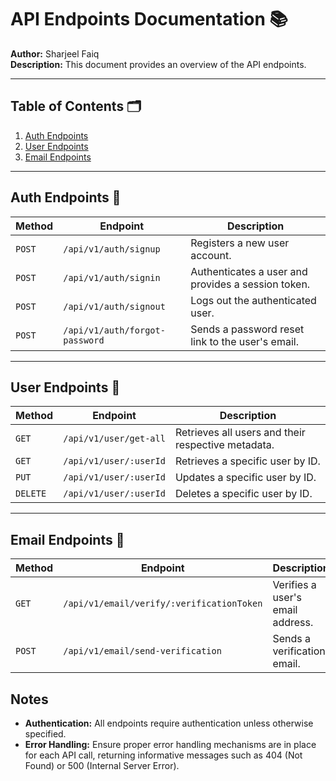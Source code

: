 # API Endpoints Documentation 📚

**Author:** Sharjeel Faiq  
**Description:** This document provides an overview of the API endpoints.

---

## Table of Contents 🗂️

1. [Auth Endpoints](#auth-endpoints)
2. [User Endpoints](#user-endpoints)
3. [Email Endpoints](#email-endpoints)

---

## Auth Endpoints 🔑

| **Method** | **Endpoint**                   | **Description**                                    |
| ---------- | ------------------------------ | -------------------------------------------------- |
| `POST`     | `/api/v1/auth/signup`          | Registers a new user account.                      |
| `POST`     | `/api/v1/auth/signin`          | Authenticates a user and provides a session token. |
| `POST`     | `/api/v1/auth/signout`         | Logs out the authenticated user.                   |
| `POST`     | `/api/v1/auth/forgot-password` | Sends a password reset link to the user's email.   |

---

## User Endpoints 👤

| **Method** | **Endpoint**           | **Description**                                    |
| ---------- | ---------------------- | -------------------------------------------------- |
| `GET`      | `/api/v1/user/get-all` | Retrieves all users and their respective metadata. |
| `GET`      | `/api/v1/user/:userId` | Retrieves a specific user by ID.                   |
| `PUT`      | `/api/v1/user/:userId` | Updates a specific user by ID.                     |
| `DELETE`   | `/api/v1/user/:userId` | Deletes a specific user by ID.                     |

---

## Email Endpoints 📧

| **Method** | **Endpoint**                              | **Description**                  |
| ---------- | ----------------------------------------- | -------------------------------- |
| `GET`      | `/api/v1/email/verify/:verificationToken` | Verifies a user's email address. |
| `POST`     | `/api/v1/email/send-verification`         | Sends a verification email.      |

## Notes

- **Authentication:** All endpoints require authentication unless otherwise
  specified.
- **Error Handling:** Ensure proper error handling mechanisms are in place for
  each API call, returning informative messages such as 404 (Not Found) or 500
  (Internal Server Error).
